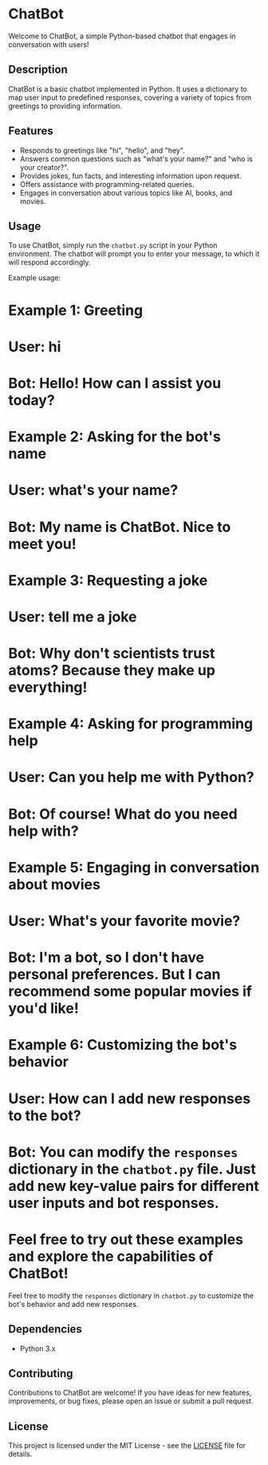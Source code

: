 # ChatBot

Welcome to ChatBot, a simple Python-based chatbot that engages in conversation with users!

## Description

ChatBot is a basic chatbot implemented in Python. It uses a dictionary to map user input to predefined responses, covering a variety of topics from greetings to providing information.

## Features

- Responds to greetings like "hi", "hello", and "hey".
- Answers common questions such as "what's your name?" and "who is your creator?".
- Provides jokes, fun facts, and interesting information upon request.
- Offers assistance with programming-related queries.
- Engages in conversation about various topics like AI, books, and movies.

## Usage

To use ChatBot, simply run the `chatbot.py` script in your Python environment. The chatbot will prompt you to enter your message, to which it will respond accordingly.

Example usage:

# Example 1: Greeting
# User: hi
# Bot: Hello! How can I assist you today?
 
# Example 2: Asking for the bot's name
# User: what's your name?
# Bot: My name is ChatBot. Nice to meet you!

# Example 3: Requesting a joke
# User: tell me a joke
# Bot: Why don't scientists trust atoms? Because they make up everything!

# Example 4: Asking for programming help
# User: Can you help me with Python?
# Bot: Of course! What do you need help with?

# Example 5: Engaging in conversation about movies
# User: What's your favorite movie?
# Bot: I'm a bot, so I don't have personal preferences. But I can recommend some popular movies if you'd like!

# Example 6: Customizing the bot's behavior
# User: How can I add new responses to the bot?
# Bot: You can modify the `responses` dictionary in the `chatbot.py` file. Just add new key-value pairs for different user inputs and bot responses.

# Feel free to try out these examples and explore the capabilities of ChatBot!


Feel free to modify the `responses` dictionary in `chatbot.py` to customize the bot's behavior and add new responses.

## Dependencies

- Python 3.x

## Contributing

Contributions to ChatBot are welcome! If you have ideas for new features, improvements, or bug fixes, please open an issue or submit a pull request.

## License

This project is licensed under the MIT License - see the [LICENSE](LICENSE) file for details.

